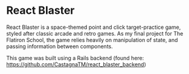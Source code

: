 # React Blaster
 
React Blaster is a space-themed point and click target-practice game, styled after classic arcade and retro games. As my final project for The Flatiron School, the game relies heavily on manipulation of state, and passing information between components.

This game was built using a Rails backend (found here: https://github.com/CastagnaTM/react_blaster_backend)
